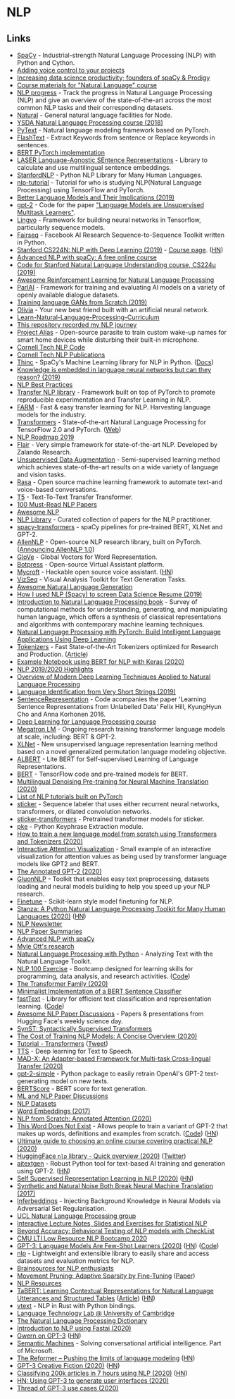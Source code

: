 # NLP

## Links

* [SpaCy](https://github.com/explosion/spaCy) - Industrial-strength Natural Language Processing \(NLP\) with Python and Cython.
* [Adding voice control to your projects](https://medium.com/hackers-at-cambridge/adding-voice-control-to-your-projects-7096fdee7c45)
* [Increasing data science productivity; founders of spaCy & Prodigy](https://www.youtube.com/watch?v=jB1-NukGZm0)
* [Course materials for "Natural Language" course](https://github.com/jacobeisenstein/gt-nlp-class)
* [NLP progress](https://github.com/sebastianruder/NLP-progress) - Track the progress in Natural Language Processing \(NLP\) and give an overview of the state-of-the-art across the most common NLP tasks and their corresponding datasets.
* [Natural](https://github.com/NaturalNode/natural) - General natural language facilities for Node.
* [YSDA Natural Language Processing course \(2018\)](https://github.com/yandexdataschool/nlp_course)
* [PyText](https://github.com/facebookresearch/pytext) - Natural language modeling framework based on PyTorch.
* [FlashText](https://github.com/vi3k6i5/flashtext) - Extract Keywords from sentence or Replace keywords in sentences.
* [BERT PyTorch implementation](https://github.com/codertimo/BERT-pytorch)
* [LASER Language-Agnostic SEntence Representations](https://github.com/facebookresearch/LASER) - Library to calculate and use multilingual sentence embeddings.
* [StanfordNLP](https://github.com/stanfordnlp/stanfordnlp) - Python NLP Library for Many Human Languages.
* [nlp-tutorial](https://github.com/graykode/nlp-tutorial) - Tutorial for who is studying NLP\(Natural Language Processing\) using TensorFlow and PyTorch.
* [Better Language Models and Their Implications \(2019\)](https://blog.openai.com/better-language-models/)
* [gpt-2](https://github.com/openai/gpt-2) - Code for the paper ["Language Models are Unsupervised Multitask Learners"](https://d4mucfpksywv.cloudfront.net/better-language-models/language-models.pdf).
* [Lingvo](https://github.com/tensorflow/lingvo) - Framework for building neural networks in Tensorflow, particularly sequence models.
* [Fairseq](https://github.com/pytorch/fairseq) - Facebook AI Research Sequence-to-Sequence Toolkit written in Python.
* [Stanford CS224N: NLP with Deep Learning \(2019\)](https://www.youtube.com/watch?v=8rXD5-xhemo) - [Course page](https://web.stanford.edu/class/cs224n/). \([HN](https://news.ycombinator.com/item?id=19569883)\)
* [Advanced NLP with spaCy: A free online course](https://github.com/ines/spacy-course)
* [Code for Stanford Natural Language Understanding course, CS224u \(2019\)](https://github.com/cgpotts/cs224u)
* [Awesome Reinforcement Learning for Natural Language Processing](https://github.com/adityathakker/awesome-rl-nlp)
* [ParlAI](https://github.com/facebookresearch/ParlAI) - Framework for training and evaluating AI models on a variety of openly available dialogue datasets.
* [Training language GANs from Scratch \(2019\)](https://arxiv.org/abs/1905.09922)
* [Olivia](https://github.com/olivia-ai/olivia) - Your new best friend built with an artificial neural network.
* [Learn-Natural-Language-Processing-Curriculum](https://github.com/llSourcell/Learn-Natural-Language-Processing-Curriculum)
* [This repository recorded my NLP journey](https://github.com/makcedward/nlp)
* [Project Alias](https://github.com/bjoernkarmann/project_alias) - Open-source parasite to train custom wake-up names for smart home devices while disturbing their built-in microphone.
* [Cornell Tech NLP Code](http://rush-nlp.com/code/)
* [Cornell Tech NLP Publications](http://rush-nlp.com/papers/)
* [Thinc](https://github.com/explosion/thinc/) - SpaCy's Machine Learning library for NLP in Python. \([Docs](https://thinc.ai/docs)\)
* [Knowledge is embedded in language neural networks but can they reason? \(2019\)](https://www.youtube.com/watch?v=KybSRPC3e64)
* [NLP Best Practices](https://github.com/microsoft/nlp)
* [Transfer NLP library](https://github.com/feedly/transfer-nlp) - Framework built on top of PyTorch to promote reproducible experimentation and Transfer Learning in NLP.
* [FARM](https://github.com/deepset-ai/FARM) - Fast & easy transfer learning for NLP. Harvesting language models for the industry.
* [Transformers](https://github.com/huggingface/transformers) - State-of-the-art Natural Language Processing for TensorFlow 2.0 and PyTorch. \([Web](https://huggingface.co/)\)
* [NLP Roadmap 2019](https://github.com/graykode/nlp-roadmap)
* [Flair](https://github.com/zalandoresearch/flair) - Very simple framework for state-of-the-art NLP. Developed by Zalando Research.
* [Unsupervised Data Augmentation](https://github.com/google-research/uda) - Semi-supervised learning method which achieves state-of-the-art results on a wide variety of language and vision tasks.
* [Rasa](https://github.com/RasaHQ/rasa) - Open source machine learning framework to automate text-and voice-based conversations.
* [T5](https://github.com/google-research/text-to-text-transfer-transformer) - Text-To-Text Transfer Transformer.
* [100 Must-Read NLP Papers](https://github.com/mhagiwara/100-nlp-papers)
* [Awesome NLP](https://github.com/keon/awesome-nlp)
* [NLP Library](https://github.com/mihail911/nlp-library) - Curated collection of papers for the NLP practitioner.
* [spacy-transformers](https://github.com/explosion/spacy-transformers) - spaCy pipelines for pre-trained BERT, XLNet and GPT-2.
* [AllenNLP](https://github.com/allenai/allennlp) - Open-source NLP research library, built on PyTorch. \([Announcing AllenNLP 1.0](https://medium.com/ai2-blog/allennlp-1-0-df0327445509)\)
* [GloVe](https://github.com/stanfordnlp/GloVe) - Global Vectors for Word Representation.
* [Botpress](https://github.com/botpress/botpress) - Open-source Virtual Assistant platform.
* [Mycroft](https://github.com/MycroftAI/mycroft-core) - Hackable open source voice assistant. \([HN](https://news.ycombinator.com/item?id=22702195)\)
* [VizSeq](https://github.com/facebookresearch/vizseq) - Visual Analysis Toolkit for Text Generation Tasks.
* [Awesome Natural Language Generation](https://github.com/tokenmill/awesome-nlg)
* [How I used NLP \(Spacy\) to screen Data Science Resume \(2019\)](https://towardsdatascience.com/do-the-keywords-in-your-resume-aptly-represent-what-type-of-data-scientist-you-are-59134105ba0d)
* [Introduction to Natural Language Processing book](https://mitpress.mit.edu/books/introduction-natural-language-processing) - Survey of computational methods for understanding, generating, and manipulating human language, which offers a synthesis of classical representations and algorithms with contemporary machine learning techniques.
* [Natural Language Processing with PyTorch: Build Intelligent Language Applications Using Deep Learning](https://www.goodreads.com/book/show/34691713-natural-language-processing-with-pytorch)
* [Tokenizers](https://github.com/huggingface/tokenizers) - Fast State-of-the-Art Tokenizers optimized for Research and Production. \([Article](https://medium.com/dair-ai/hugging-face-introduces-tokenizers-d792482db360)\)
* [Example Notebook using BERT for NLP with Keras \(2020\)](https://twitter.com/random_forests/status/1216125213760532480)
* [NLP 2019/2020 Highlights](https://github.com/omarsar/nlp_highlights)
* [Overview of Modern Deep Learning Techniques Applied to Natural Language Processing](https://github.com/omarsar/nlp_overview)
* [Language Identification from Very Short Strings \(2019\)](https://machinelearning.apple.com/2019/07/24/language-identification-from-very-short-strings.html)
* [SentenceRepresentation](https://github.com/fh295/SentenceRepresentation) - Code acompanies the paper 'Learning Sentence Representations from Unlabelled Data' Felix Hill, KyungHyun Cho and Anna Korhonen 2016.
* [Deep Learning for Language Processing course](https://fh295.github.io/teaching.html)
* [Megatron LM](https://github.com/NVIDIA/Megatron-LM) - Ongoing research training transformer language models at scale, including: BERT & GPT-2.
* [XLNet](https://github.com/zihangdai/xlnet) - New unsupervised language representation learning method based on a novel generalized permutation language modeling objective.
* [ALBERT](https://github.com/google-research/ALBERT) - Lite BERT for Self-supervised Learning of Language Representations.
* [BERT](https://github.com/google-research/bert) - TensorFlow code and pre-trained models for BERT.
* [Multilingual Denoising Pre-training for Neural Machine Translation \(2020\)](https://arxiv.org/pdf/2001.08210.pdf)
* [List of NLP tutorials built on PyTorch](https://github.com/lyeoni/nlp-tutorial)
* [sticker](https://github.com/stickeritis/sticker) - Sequence labeler that uses either recurrent neural networks, transformers, or dilated convolution networks.
* [sticker-transformers](https://github.com/stickeritis/sticker-transformers) - Pretrained transformer models for sticker.
* [pke](https://github.com/boudinfl/pke) - Python Keyphrase Extraction module.
* [How to train a new language model from scratch using Transformers and Tokenizers \(2020\)](https://huggingface.co/blog/how-to-train)
* [Interactive Attention Visualization](https://github.com/SIDN-IAP/attnvis) - Small example of an interactive visualization for attention values as being used by transformer language models like GPT2 and BERT.
* [The Annotated GPT-2 \(2020\)](https://amaarora.github.io/2020/02/18/annotatedGPT2.html)
* [GluonNLP](https://github.com/dmlc/gluon-nlp) - Toolkit that enables easy text preprocessing, datasets loading and neural models building to help you speed up your NLP research.
* [Finetune](https://github.com/IndicoDataSolutions/finetune) - Scikit-learn style model finetuning for NLP.
* [Stanza: A Python Natural Language Processing Toolkit for Many Human Languages \(2020\)](https://arxiv.org/abs/2003.07082) \([HN](https://news.ycombinator.com/item?id=22663322)\)
* [NLP Newsletter](https://github.com/dair-ai/nlp_newsletter)
* [NLP Paper Summaries](https://github.com/dair-ai/nlp_paper_summaries)
* [Advanced NLP with spaCy](https://course.spacy.io/)
* [Myle Ott's research](https://myleott.com/)
* [Natural Language Processing with Python](https://www.nltk.org/book/) - Analyzing Text with the Natural Language Toolkit.
* [NLP 100 Exercise](https://nlp100.github.io/en/) - Bootcamp designed for learning skills for programming, data analysis, and research activities. \([Code](https://github.com/nlp100/nlp100.github.io)\)
* [The Transformer Family \(2020\)](https://lilianweng.github.io/lil-log/2020/04/07/the-transformer-family.html)
* [Minimalist Implementation of a BERT Sentence Classifier](https://github.com/ricardorei/lightning-text-classification)
* [fastText](https://fasttext.cc/) - Library for efficient text classification and representation learning. \([Code](https://github.com/facebookresearch/fastText/)\)
* [Awesome NLP Paper Discussions](https://github.com/huggingface/awesome-papers) - Papers & presentations from Hugging Face's weekly science day.
* [SynST: Syntactically Supervised Transformers](https://github.com/dojoteef/synst)
* [The Cost of Training NLP Models: A Concise Overview \(2020\)](https://arxiv.org/abs/2004.08900)
* [Tutorial - Transformers](http://dev.fast.ai/tutorial.transformers) \([Tweet](https://twitter.com/GuggerSylvain/status/1254837525274865664)\)
* [TTS](https://github.com/mozilla/TTS) - Deep learning for Text to Speech.
* [MAD-X: An Adapter-based Framework for Multi-task Cross-lingual Transfer \(2020\)](https://public.ukp.informatik.tu-darmstadt.de/MAD-X/paper.pdf)
* [gpt-2-simple](https://github.com/minimaxir/gpt-2-simple) - Python package to easily retrain OpenAI's GPT-2 text-generating model on new texts.
* [BERTScore](https://github.com/Tiiiger/bert_score) - BERT score for text generation.
* [ML and NLP Paper Discussions](https://github.com/dair-ai/ml-nlp-paper-discussions)
* [NLP Datasets](https://datasets.quantumstat.com/)
* [Word Embeddings \(2017\)](https://www.youtube.com/watch?v=5PL0TmQhItY)
* [NLP from Scratch: Annotated Attention \(2020\)](https://teddykoker.com/2020/02/nlp-from-scratch-annotated-attention/)
* [This Word Does Not Exist](https://www.thisworddoesnotexist.com/) - Allows people to train a variant of GPT-2 that makes up words, definitions and examples from scratch. \([Code](https://github.com/turtlesoupy/this-word-does-not-exist)\) \([HN](https://news.ycombinator.com/item?id=23169962)\)
* [Ultimate guide to choosing an online course covering practical NLP \(2020\)](https://www.reddit.com/r/MachineLearning/comments/ghrjfs/d_ultimate_guide_to_choosing_an_online_course/)
* [HuggingFace `nlp` library - Quick overview \(2020\)](https://colab.research.google.com/github/huggingface/nlp/blob/master/notebooks/Overview.ipynb) \([Twitter](https://twitter.com/Thom_Wolf/status/1261264437220081667)\)
* [aitextgen](https://github.com/minimaxir/aitextgen) - Robust Python tool for text-based AI training and generation using GPT-2. \([HN](https://news.ycombinator.com/item?id=23223358)\)
* [Self Supervised Representation Learning in NLP \(2020\)](https://amitness.com/2020/05/self-supervised-learning-nlp/) \([HN](https://news.ycombinator.com/item?id=23292885)\)
* [Synthetic and Natural Noise Both Break Neural Machine Translation \(2017\)](https://arxiv.org/abs/1711.02173)
* [Inferbeddings](https://github.com/uclnlp/inferbeddings) - Injecting Background Knowledge in Neural Models via Adversarial Set Regularisation.
* [UCL Natural Language Processing group](http://nlp.cs.ucl.ac.uk/)
* [Interactive Lecture Notes, Slides and Exercises for Statistical NLP](https://github.com/uclnlp/stat-nlp-book)
* [Beyond Accuracy: Behavioral Testing of NLP models with CheckList](https://github.com/marcotcr/checklist)
* [CMU LTI Low Resource NLP Bootcamp 2020](https://github.com/neubig/lowresource-nlp-bootcamp-2020)
* [GPT-3: Language Models Are Few-Shot Learners \(2020\)](https://arxiv.org/abs/2005.14165) \([HN](https://news.ycombinator.com/item?id=23345379)\) \([Code](https://github.com/openai/gpt-3)\)
* [nlp](https://github.com/huggingface/nlp) - Lightweight and extensible library to easily share and access datasets and evaluation metrics for NLP.
* [Brainsources for NLP enthusiasts](https://www.notion.so/634eba1a37d34e2baec1bb574a8a5482)
* [Movement Pruning: Adaptive Sparsity by Fine-Tuning](https://github.com/huggingface/transformers/tree/master/examples/movement-pruning) \([Paper](https://arxiv.org/abs/2005.07683)\)
* [NLP Resources](https://github.com/lyeoni/nlp-resources)
* [TaBERT: Learning Contextual Representations for Natural Language Utterances and Structured Tables](https://github.com/facebookresearch/TaBERT) \([Article](https://ai.facebook.com/blog/tabert-a-new-model-for-understanding-queries-over-tabular-data/)\) \([HN](https://news.ycombinator.com/item?id=23725829)\)
* [vtext](https://github.com/rth/vtext) - NLP in Rust with Python bindings.
* [Language Technology Lab @ University of Cambridge](http://ltl.mml.cam.ac.uk/)
* [The Natural Language Processing Dictionary](http://www.cse.unsw.edu.au/~billw/nlpdict.html)
* [Introduction to NLP using Fastai \(2020\)](https://harish3110.github.io/through-tinted-lenses/natural%20language%20processing/sentiment%20analysis/2020/06/27/Introduction-to-NLP-using-Fastai.html)
* [Gwern on GPT-3](https://www.gwern.net/newsletter/2020/05#gpt-3) \([HN](https://news.ycombinator.com/item?id=23623845)\)
* [Semantic Machines](https://www.semanticmachines.com/) - Solving conversational artificial intelligence. Part of Microsoft.
* [The Reformer – Pushing the limits of language modeling](https://colab.research.google.com/drive/15oP52_7W5dRcAnbgX3tYADsu4R3cjMIf?usp=sharing) \([HN](https://news.ycombinator.com/item?id=23718475)\)
* [GPT-3 Creative Fiction \(2020\)](https://www.gwern.net/GPT-3) \([HN](https://news.ycombinator.com/item?id=23722635)\)
* [Classifying 200k articles in 7 hours using NLP \(2020\)](https://salt.agency/blog/nlp-and-stuff/) \([HN](https://news.ycombinator.com/item?id=23760109)\)
* [HN: Using GPT-3 to generate user interfaces \(2020\)](https://news.ycombinator.com/item?id=23821411)
* [Thread of GPT-3 use cases \(2020\)](https://twitter.com/xuenay/status/1283312640199196673)

